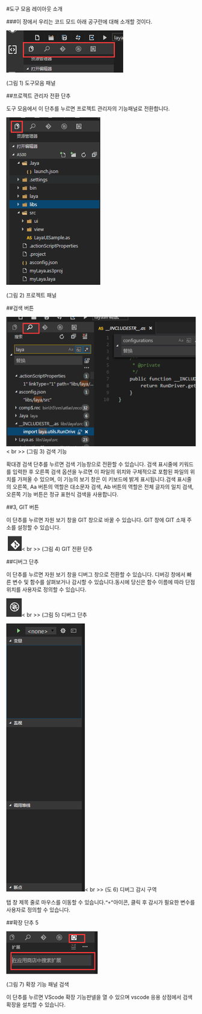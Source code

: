 #도구 모음 레이아웃 소개



###이 장에서 우리는 코드 모드 아래 공구란에 대해 소개할 것이다.

![blob.png](img/1.png)<br/>

(그림 1) 도구모음 패널




##프로젝트 관리자 전환 단추

도구 모음에서 이 단추를 누르면 프로젝트 관리자의 기능패널로 전환합니다.

![blob.png](img/2.png)<br/>

(그림 2) 프로젝트 패널



 



##검색 버튼



 ![blob.png](img/3.png)< br >>
(그림 3) 검색 기능



확대경 검색 단추를 누르면 검색 기능창으로 전환할 수 있습니다. 검색 표시줄에 키워드를 입력한 후 오른쪽 검색 옵션을 누르면 이 파일의 위치와 구체적으로 포함된 파일의 위치를 가져올 수 있으며, 이 기능의 보기 창은 이 키보드에 밝게 표시됩니다.검색 표시줄의 오른쪽, Aa 버튼의 역할은 대소문자 검색, Ab 버튼의 역할은 전체 글자의 일치 검색, 오른쪽 기능 버튼은 정규 표현식 검색을 사용합니다.



 

 



##3, GIT 버튼

이 단추를 누르면 자원 보기 창을 GIT 창으로 바꿀 수 있습니다. GIT 창에 GIT 소재 주소를 설정할 수 있습니다.



​         ![图片1.png](img/4.png)< br >>
(그림 4) GIT 전환 단추



 







##디버그 단추

이 단추를 누르면 자원 보기 창을 디버그 창으로 전환할 수 있습니다. 디버깅 창에서 빠른 변수 및 함수를 살펴보거나 감시할 수 있습니다.동시에 당신은 함수 이름에 따라 단점 위치를 사용자로 정의할 수 있습니다.



 ![图片1.png](img/5.png)< br >>
(그림 5) 디버그 단추

![图片1.png](img/6.png)< br >>
(도 6) 디버그 감시 구역

탭 창 제목 줄로 마우스를 이동할 수 있습니다.`“+”`아이콘, 클릭 후 감시가 필요한 변수를 사용자로 정의할 수 있습니다.



 







##확장 단추 5

![blob.png](img/7.png)<br/>

(그림 7) 확장 기능 패널 검색

이 단추를 누르면 VScode 확장 기능판넬을 열 수 있으며 vscode 응용 상점에서 검색 확장을 설치할 수 있습니다.